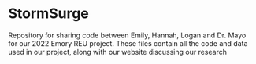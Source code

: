 # StormSurge
Repository for sharing code between Emily, Hannah, Logan and Dr. Mayo for our 2022 Emory REU project.
These files contain all the code and data used in our project, along with our website discussing our research

